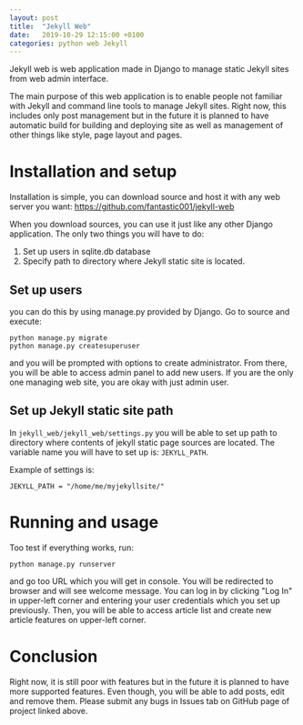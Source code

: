 ```yaml
---
layout: post
title:  "Jekyll Web"
date:   2019-10-29 12:15:00 +0100
categories: python web Jekyll
---
```


Jekyll web is web application made in Django to manage static Jekyll sites from web admin interface.

The main purpose of this web application is to enable people not familiar with Jekyll and command line tools to manage Jekyll sites. Right now, this includes only post management
but in  the future it is planned to have automatic build for building and deploying site as well as management of other things like style, page layout and pages. 

Installation and setup
============================

Installation is simple, you can download source and host it with any web server you want: https://github.com/fantastic001/jekyll-web

When you download sources, you can use it just like any other Django application. The only two things you will have to do:

1. Set up users in sqlite.db database
2. Specify path to directory where Jekyll static site is located. 


Set up users
------------------

you can do this by using manage.py provided by Django. Go to source and execute:

	python manage.py migrate
	python manage.py createsuperuser

and you will be prompted with options to create administrator. From there, you will be able to access admin panel to add new users. If you are the only one managing web site, you are okay with just admin user. 

Set up Jekyll static site path
-------------------------------------

In `jekyll_web/jekyll_web/settings.py` you will be able to set up path to directory where contents of jekyll static page sources are located. The variable name you will have to set up is: `JEKYLL_PATH`.

Example of settings is:

	JEKYLL_PATH = "/home/me/myjekyllsite/"

Running and usage
==================

Too test if everything works, run:

	python manage.py runserver

and go too URL which you will get in console. You will be redirected to browser and will see welcome message. You can log in by clicking "Log In" in upper-left corner and entering your user credentials which you set up previously. Then, you will be able to access article list and create new article features on upper-left corner.

Conclusion
===========

Right now, it is still poor with features but in the future it is planned to have more supported features. Even though, you will be able to add posts, edit and remove them. Please submit any bugs in Issues tab on GitHub page of project linked above. 


